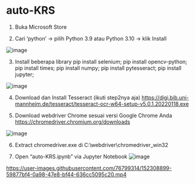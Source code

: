 # auto-KRS

1.	Buka Microsoft Store 

2.	Cari ‘python’ -> pilih Python 3.9 atau Python 3.10 -> klik Install
 
 ![image](https://user-images.githubusercontent.com/76799314/152307021-446391f9-4eae-4d0c-aa3b-ac24de831c57.png)
 
3.	Install beberapa library
pip install selenium;
pip install opencv-python;
pip install times;
pip install numpy;
pip install pytesseract;
pip install jupyter;

 ![image](https://user-images.githubusercontent.com/76799314/152307182-ecc1de3d-07a8-4ef9-abab-2deafca2d98a.png)

4.	Download dan Install Tesseract (ikuti step2nya aja) 
https://digi.bib.uni-mannheim.de/tesseract/tesseract-ocr-w64-setup-v5.0.1.20220118.exe

5.	Download webdriver Chrome sesuai versi Google Chrome Anda
https://chromedriver.chromium.org/downloads

![image](https://user-images.githubusercontent.com/76799314/152307426-b73616ca-6092-480f-84b4-6d62379d450e.png)

6. Extract chromedriver.exe di C:\webdriver\chromedriver_win32

7.	Open “auto-KRS.ipynb” via Jupyter Notebook
![image](https://user-images.githubusercontent.com/76799314/152308046-eb914c31-b3eb-43b9-8be1-698603a41abf.png)



https://user-images.githubusercontent.com/76799314/152308899-59877bf4-0a98-47e8-bf44-636cc5095c20.mp4
